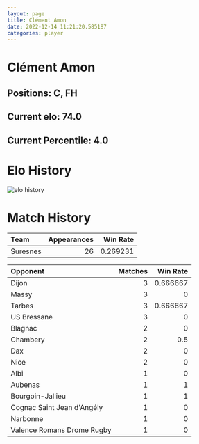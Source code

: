```yaml
---  
layout: page  
title: Clément Amon  
date: 2022-12-14 11:21:20.585187  
categories: player  
---
```

# Clément Amon

## Positions: C, FH

## Current elo: 74.0

## Current Percentile: 4.0

# Elo History


![elo history](history_ClémentAmon.png)
# Match History


| Team     |   Appearances |   Win Rate |
|:---------|--------------:|-----------:|
| Suresnes |            26 |   0.269231 |

| Opponent                   |   Matches |   Win Rate |
|:---------------------------|----------:|-----------:|
| Dijon                      |         3 |   0.666667 |
| Massy                      |         3 |   0        |
| Tarbes                     |         3 |   0.666667 |
| US Bressane                |         3 |   0        |
| Blagnac                    |         2 |   0        |
| Chambery                   |         2 |   0.5      |
| Dax                        |         2 |   0        |
| Nice                       |         2 |   0        |
| Albi                       |         1 |   0        |
| Aubenas                    |         1 |   1        |
| Bourgoin-Jallieu           |         1 |   1        |
| Cognac Saint Jean d'Angély |         1 |   0        |
| Narbonne                   |         1 |   0        |
| Valence Romans Drome Rugby |         1 |   0        |